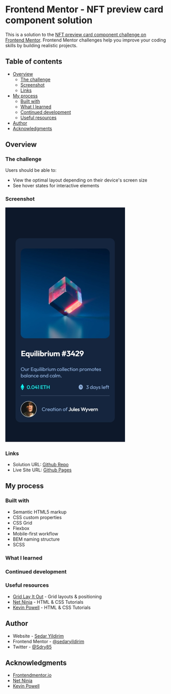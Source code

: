 # Frontend Mentor - NFT preview card component solution

This is a solution to the [NFT preview card component challenge on Frontend Mentor](https://www.frontendmentor.io/challenges/nft-preview-card-component-SbdUL_w0U). Frontend Mentor challenges help you improve your coding skills by building realistic projects. 

## Table of contents

- [Overview](#overview)
  - [The challenge](#the-challenge)
  - [Screenshot](#screenshot)
  - [Links](#links)
- [My process](#my-process)
  - [Built with](#built-with)
  - [What I learned](#what-i-learned)
  - [Continued development](#continued-development)
  - [Useful resources](#useful-resources)
- [Author](#author)
- [Acknowledgments](#acknowledgments)

## Overview

### The challenge

Users should be able to:

- View the optimal layout depending on their device's screen size
- See hover states for interactive elements

### Screenshot

![](./images/screenshot.jpg)

### Links

- Solution URL: [Github Repo](https://github.com/sedaryildirim/NFT-preview-card-component)
- Live Site URL: [Github Pages](https://sedaryildirim.github.io/NFT-preview-card-component/)

## My process

### Built with

- Semantic HTML5 markup
- CSS custom properties
- CSS Grid
- Flexbox
- Mobile-first workflow
- BEM naming structure
- SCSS

### What I learned

### Continued development


### Useful resources

- [Grid Lay It Out](https://grid.layoutit.com/) - Grid layouts & positioning
- [Net Ninja](https://www.youtube.com/thenetninja) - HTML & CSS Tutorials
- [Kevin Powell](https://www.youtube.com/kevinpowell) - HTML & CSS Tutorials

## Author

- Website - [Sedar Yildirim](https://github.com/sedaryildirim)
- Frontend Mentor - [@sedaryildirim](https://www.frontendmentor.io/profile/sedaryildirim)
- Twitter - [@Sdry85](https://www.twitter.com/sdry85)

## Acknowledgments

- [Frontendmentor.io](https://www.frontendmentor.io/)
- [Net Ninja](https://www.youtube.com/thenetninja)
- [Kevin Powell](https://www.youtube.com/kevinpowell)
